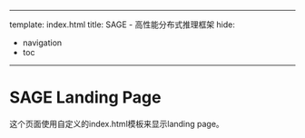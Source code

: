 ______________________________________________________________________

template: index.html title: SAGE - 高性能分布式推理框架 hide:

- navigation
- toc

______________________________________________________________________

# SAGE Landing Page

这个页面使用自定义的index.html模板来显示landing page。
